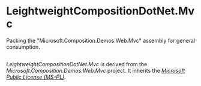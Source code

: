 LeightweightCompositionDotNet.Mvc
=================================

Packing the "Microsoft.Composition.Demos.Web.Mvc" assembly for general consumption.

##

*LeightweightCompositionDotNet.Mvc* is derived from the *Microsoft.Composition.Demos.Web.Mvc* project. It inherits the [*Microsoft Public License (MS-PL)*](http://www.microsoft.com/en-us/openness/licenses.aspx).